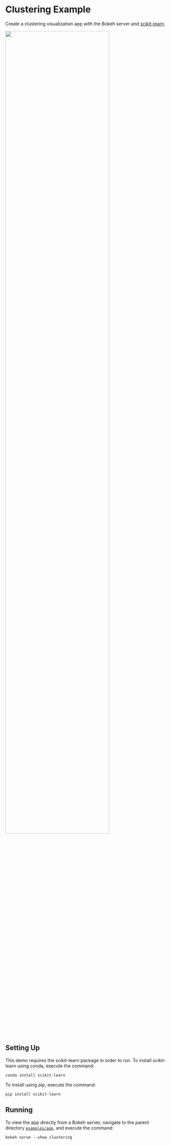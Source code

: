 # Clustering Example

Create a clustering visualization app with the Bokeh server and
[scikit-learn](http://scikit-learn.org/stable/).

<img src="https://static.bokeh.org/clustering.png" width="80%"></img>

## Setting Up

This demo requires the scikit-learn package in order to run. To install
scikit-learn using conda, execute the command:

    conda install scikit-learn

To install using pip, execute the command:

    pip install scikit-learn

## Running

To view the app directly from a Bokeh server, navigate to the parent directory
[`examples/app`](https://github.com/bokeh/bokeh/tree/master/examples/app),
and execute the command:

    bokeh serve --show clustering
